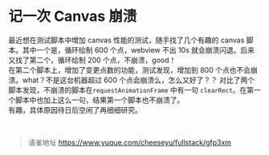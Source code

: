 # 记一次 Canvas 崩溃
最近想在测试脚本中增加 canvas 性能的测试，随手找了几个有趣的 canvas 脚本。其中一个是，循环绘制 600 个点，webview 不出 10s 就会崩溃闪退。后来又找了第二个，循环绘制 200 个点，不崩溃，good！  
在第二个脚本上，增加了变更点数的功能，测试发现，增加到 800 个点也不会崩溃。what？不是这台机器超过 600 个点会崩溃么，怎么又好了？？ 对比了两个脚本发现，不崩溃的脚本在`requestAnimationFrame` 中有一句 `clearRect`。在第一个脚本中也加上这么一句，结果第一个脚本也不崩溃了。  
有趣，具体原因待日后空闲了再细细研究。

<br>
  
> 语雀地址 https://www.yuque.com/cheeseyu/fullstack/gfp3xm